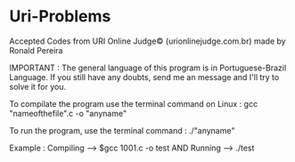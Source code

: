 # Uri-Problems
Accepted Codes from URI Online Judge© (urionlinejudge.com.br) made by Ronald Pereira

IMPORTANT : The general language of this program is in Portuguese-Brazil Language. If you still have any doubts, send me an message and I'll try to solve it for you.

To compilate the program use the terminal command on Linux : gcc "nameofthefile".c -o "anyname"

To run the program, use the terminal command : ./"anyname"

Example : Compiling --> $gcc 1001.c -o test  AND 
Running --> ./test

